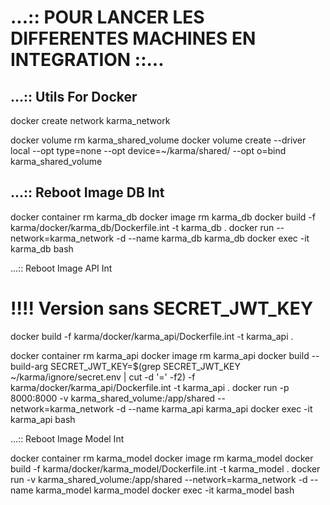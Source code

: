 # ...:: POUR LANCER LES DIFFERENTES MACHINES EN INTEGRATION ::...

## ...:: Utils For Docker 

docker create network karma_network

docker volume rm karma_shared_volume
docker volume create --driver local --opt type=none --opt device=~/karma/shared/ --opt o=bind karma_shared_volume

## ...:: Reboot Image DB Int

docker container rm karma_db
docker image rm karma_db
docker build -f karma/docker/karma_db/Dockerfile.int -t karma_db .
docker run --network=karma_network -d --name karma_db karma_db
docker exec -it karma_db bash

...:: Reboot Image API Int
# !!!! Version sans SECRET_JWT_KEY
docker build -f karma/docker/karma_api/Dockerfile.int -t karma_api .

docker container rm karma_api
docker image rm karma_api
docker build --build-arg SECRET_JWT_KEY=$(grep SECRET_JWT_KEY ~/karma/ignore/secret.env | cut -d '=' -f2) -f karma/docker/karma_api/Dockerfile.int -t karma_api .
docker run -p 8000:8000 -v karma_shared_volume:/app/shared --network=karma_network -d --name karma_api karma_api
docker exec -it karma_api bash


...:: Reboot Image Model Int

docker container rm karma_model
docker image rm karma_model
docker build -f karma/docker/karma_model/Dockerfile.int -t karma_model .
docker run -v karma_shared_volume:/app/shared --network=karma_network -d --name karma_model karma_model
docker exec -it karma_model bash